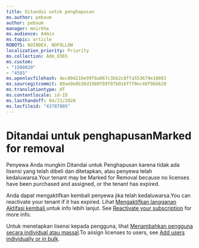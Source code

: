 ```yaml
---
title: Ditandai untuk penghapusan
ms.author: pebaum
author: pebaum
manager: mnirkhe
ms.audience: Admin
ms.topic: article
ROBOTS: NOINDEX, NOFOLLOW
localization_priority: Priority
ms.collection: Adm_O365
ms.custom:
- "1500020"
- "4585"
ms.openlocfilehash: 4ec00d216e99f8a067c3bb2c8ffa553679e10083
ms.sourcegitcommit: 89ae9e8b36d1980f89f07b016fff0ec48f96b620
ms.translationtype: HT
ms.contentlocale: id-ID
ms.lasthandoff: 04/23/2020
ms.locfileid: "43787805"
---
```

# <a name="marked-for-removal"></a><span data-ttu-id="ba9cb-102">Ditandai untuk penghapusan</span><span class="sxs-lookup"><span data-stu-id="ba9cb-102">Marked for removal</span></span>

<span data-ttu-id="ba9cb-103">Penyewa Anda mungkin Ditandai untuk Penghapusan karena tidak ada lisensi yang telah dibeli dan ditetapkan, atau penyewa telah kedaluwarsa.</span><span class="sxs-lookup"><span data-stu-id="ba9cb-103">Your tenant may be Marked for Removal because no licenses have been purchased and assigned, or the tenant has expired.</span></span> 

<span data-ttu-id="ba9cb-104">Anda dapat mengaktifkan kembali penyewa jika telah kedaluwarsa.</span><span class="sxs-lookup"><span data-stu-id="ba9cb-104">You can reactivate your tenant if it has expired.</span></span> <span data-ttu-id="ba9cb-105">Lihat [Mengaktifkan langganan Aktifasi kembali ](https://docs.microsoft.com/microsoft-365/commerce/subscriptions/reactivate-your-subscription?view=o365-worldwide) untuk info lebih lanjut. </span><span class="sxs-lookup"><span data-stu-id="ba9cb-105">See [Reactivate your subscription](https://docs.microsoft.com/microsoft-365/commerce/subscriptions/reactivate-your-subscription?view=o365-worldwide) for more info.</span></span>

<span data-ttu-id="ba9cb-106">Untuk menetapkan lisensi kepada pengguna, lihat [Menambahkan pengguna secara individual atau massal](https://support.office.com/article/Assign-or-remove-licenses-for-Office-365-for-business-997596b5-4173-4627-b915-36abac6786dc).</span><span class="sxs-lookup"><span data-stu-id="ba9cb-106">To assign licenses to users, see [Add users individually or in bulk](https://support.office.com/article/Assign-or-remove-licenses-for-Office-365-for-business-997596b5-4173-4627-b915-36abac6786dc).</span></span>

